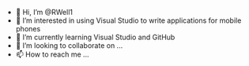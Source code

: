 - 👋 Hi, I’m @RWell1
- 👀 I’m interested in using Visual Studio to write applications for mobile phones
- 🌱 I’m currently learning Visual Studio and GitHub
- 💞️ I’m looking to collaborate on ...
- 📫 How to reach me ...

<!---
RWell1/RWell1 is a ✨ special ✨ repository because its `README.md` (this file) appears on your GitHub profile.
You can click the Preview link to take a look at your changes.
--->
